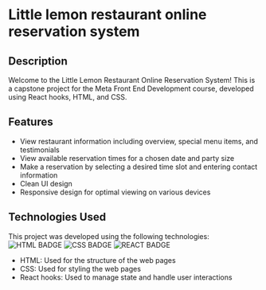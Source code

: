 # Little lemon restaurant online reservation system

## Description
Welcome to the Little Lemon Restaurant Online Reservation System! 
This is a capstone project for the Meta Front End Development course, 
developed using React hooks, HTML, and CSS.

## Features
* View restaurant information including overview, special menu items, and testimonials
* View available reservation times for a chosen date and party size
* Make a reservation by selecting a desired time slot and entering contact information
* Clean UI design
* Responsive design for optimal viewing on various devices

## Technologies Used
This project was developed using the following technologies: \
![HTML BADGE](https://img.shields.io/badge/HTML5-E34F26?style=for-the-badge&logo=html5&logoColor=white)
![CSS BADGE](https://img.shields.io/badge/CSS3-1572B6?style=for-the-badge&logo=css3&logoColor=white)
![REACT BADGE](https://img.shields.io/badge/React-20232A?style=for-the-badge&logo=react&logoColor=61DAFB)

- HTML: Used for the structure of the web pages
- CSS: Used for styling the web pages
- React hooks: Used to manage state and handle user interactions




